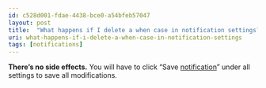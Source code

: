 ```yaml
---
id: c528d001-fdae-4438-bce0-a54bfeb57047
layout: post
title:  "What happens if I delete a when case in notification settings?"
uri: what-happens-if-i-delete-a-when-case-in-notification-settings
tags: [notifications]
---
```


**There’s no side effects.** You will have to click “Save [notification](f7277d70-7b35-489b-b378-009a690e0a3f)” under all settings to save all modifications.